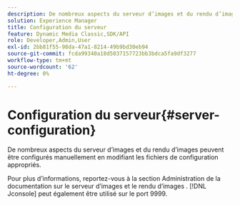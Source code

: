 ```yaml
---
description: De nombreux aspects du serveur d’images et du rendu d’images peuvent être configurés manuellement en modifiant les fichiers de configuration appropriés.
solution: Experience Manager
title: Configuration du serveur
feature: Dynamic Media Classic,SDK/API
role: Developer,Admin,User
exl-id: 2bb81f55-98da-47a1-8214-49b9bd30eb94
source-git-commit: fcda99340a18d5037157723bb3bdca5fa9df3277
workflow-type: tm+mt
source-wordcount: '62'
ht-degree: 0%

---
```


# Configuration du serveur{#server-configuration}

De nombreux aspects du serveur d’images et du rendu d’images peuvent être configurés manuellement en modifiant les fichiers de configuration appropriés.

Pour plus d’informations, reportez-vous à la section Administration de la documentation sur le serveur d’images et le rendu d’images . [!DNL Jconsole] peut également être utilisé sur le port 9999.
